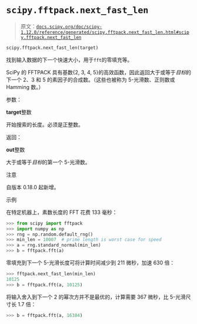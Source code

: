 # `scipy.fftpack.next_fast_len`

> 原文：[`docs.scipy.org/doc/scipy-1.12.0/reference/generated/scipy.fftpack.next_fast_len.html#scipy.fftpack.next_fast_len`](https://docs.scipy.org/doc/scipy-1.12.0/reference/generated/scipy.fftpack.next_fast_len.html#scipy.fftpack.next_fast_len)

```py
scipy.fftpack.next_fast_len(target)
```

找到输入数据的下一个快速大小，用于`fft`的零填充等。

SciPy 的 FFTPACK 具有基数{2, 3, 4, 5}的高效函数，因此返回大于或等于*目标*的下一个 2、3 和 5 的素因子的合成数。（这些也被称为 5-光滑数、正则数或 Hamming 数。）

参数：

**target**整数

开始搜索的长度。必须是正整数。

返回：

**out**整数

大于或等于*目标*的第一个 5-光滑数。

注意

自版本 0.18.0 起新增。

示例

在特定机器上，素数长度的 FFT 花费 133 毫秒：

```py
>>> from scipy import fftpack
>>> import numpy as np
>>> rng = np.random.default_rng()
>>> min_len = 10007  # prime length is worst case for speed
>>> a = rng.standard_normal(min_len)
>>> b = fftpack.fft(a) 
```

零填充到下一个 5-光滑长度可将计算时间减少到 211 微秒，加速 630 倍：

```py
>>> fftpack.next_fast_len(min_len)
10125
>>> b = fftpack.fft(a, 10125) 
```

将输入舍入到下一个 2 的幂次方并不是最优的，计算需要 367 微秒，比 5-光滑尺寸长 1.7 倍：

```py
>>> b = fftpack.fft(a, 16384) 
```
